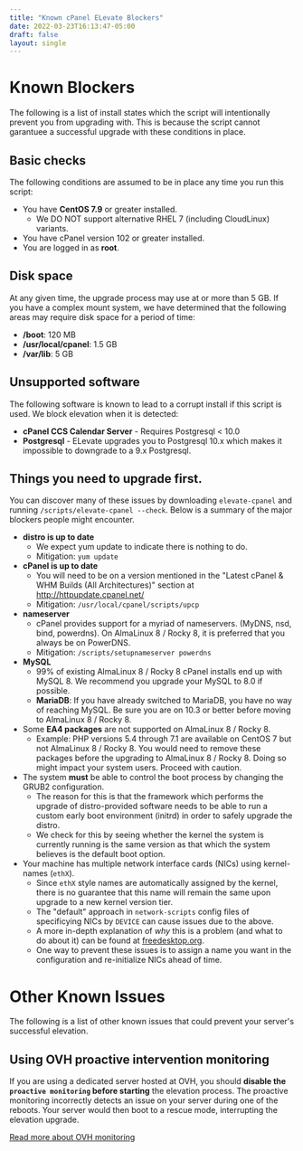 ```yaml
---
title: "Known cPanel ELevate Blockers"
date: 2022-03-23T16:13:47-05:00
draft: false
layout: single
---
```


# Known Blockers

The following is a list of install states which the script will intentionally prevent you from upgrading with. This is because the script cannot garantuee a successful upgrade with these conditions in place.

## Basic checks

The following conditions are assumed to be in place any time you run this script:

* You have **CentOS 7.9** or greater installed.
  * We DO NOT support alternative RHEL 7 (including CloudLinux) variants.
* You have cPanel version 102 or greater installed.
* You are logged in as **root**.

## Disk space

At any given time, the upgrade process may use at or more than 5 GB. If you have a complex mount system, we have determined that the following areas may require disk space for a period of time:

* **/boot**: 120 MB
* **/usr/local/cpanel**: 1.5 GB
* **/var/lib**: 5 GB

## Unsupported software

The following software is known to lead to a corrupt install if this script is used. We block elevation when it is detected:

* **cPanel CCS Calendar Server** - Requires Postgresql < 10.0
* **Postgresql** - ELevate upgrades you to Postgresql 10.x which makes it impossible to downgrade to a 9.x Postgresql.

## Things you need to upgrade first.

You can discover many of these issues by downloading `elevate-cpanel` and running `/scripts/elevate-cpanel --check`. Below is a summary of the major blockers people might encounter.

* **distro is up to date**
  * We expect yum update to indicate there is nothing to do.
  * Mitigation: `yum update`
* **cPanel is up to date**
  * You will need to be on a version mentioned in the "Latest cPanel & WHM Builds (All Architectures)" section at http://httpupdate.cpanel.net/
  * Mitigation: `/usr/local/cpanel/scripts/upcp`
* **nameserver**
  * cPanel provides support for a myriad of nameservers. (MyDNS, nsd, bind, powerdns). On AlmaLinux 8 / Rocky 8, it is preferred that you always be on PowerDNS.
  * Mitigation: `/scripts/setupnameserver powerdns`
* **MySQL**
  * 99% of existing AlmaLinux 8 / Rocky 8 cPanel installs end up with MySQL 8. We recommend you upgrade your MySQL to 8.0 if possible.
  * **MariaDB**: If you have already switched to MariaDB, you have no way of reaching MySQL. Be sure you are on 10.3 or better before moving to AlmaLinux 8 / Rocky 8.
* Some **EA4 packages** are not supported on AlmaLinux 8 / Rocky 8.
  * Example: PHP versions 5.4 through 7.1 are available on CentOS 7 but not AlmaLinux 8 / Rocky 8. You would need to remove these packages before the upgrading to AlmaLinux 8 / Rocky 8. Doing so might impact your system users. Proceed with caution.
* The system **must** be able to control the boot process by changing the GRUB2 configuration.
  * The reason for this is that the framework which performs the upgrade of distro-provided software needs to be able to run a custom early boot environment (initrd) in order to safely upgrade the distro.
  * We check for this by seeing whether the kernel the system is currently running is the same version as that which the system believes is the default boot option.
* Your machine has multiple network interface cards (NICs) using kernel-names (`ethX`).
  * Since `ethX` style names are automatically assigned by the kernel, there is no guarantee that this name will remain the same upon upgrade to a new kernel version tier.
  * The "default" approach in `network-scripts` config files of specificying NICs by `DEVICE` can cause issues due to the above.
  * A more in-depth explanation of *why* this is a problem (and what to do about it) can be found at [freedesktop.org](https://www.freedesktop.org/wiki/Software/systemd/PredictableNetworkInterfaceNames/).
  * One way to prevent these issues is to assign a name you want in the configuration and re-initialize NICs ahead of time.

# Other Known Issues

The following is a list of other known issues that could prevent your server's successful elevation.

## Using OVH proactive intervention monitoring

If you are using a dedicated server hosted at OVH, you should **disable the `proactive monitoring` before starting** the elevation process.
The proactive monitoring incorrectly detects an issue on your server during one of the reboots.
Your server would then boot to a rescue mode, interrupting the elevation upgrade.

[Read more about OVH monitoring](https://support.us.ovhcloud.com/hc/en-us/articles/115001821044-Overview-of-OVHcloud-Monitoring-on-Dedicated-Servers)
